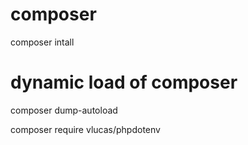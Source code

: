 # composer

composer intall

# dynamic load of composer

composer dump-autoload

composer require vlucas/phpdotenv

